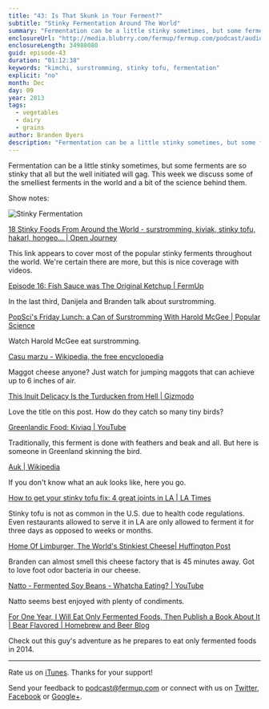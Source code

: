 ```yaml
---
title: "43: Is That Skunk in Your Ferment?"
subtitle: "Stinky Fermentation Around The World"
summary: "Fermentation can be a little stinky sometimes, but some ferments are so stinky that all but the well initiated will gag. This week we discuss some of the smelliest ferments in the world and a bit of the science behind them."
enclosureUrl: "http://media.blubrry.com/fermup/fermup.com/podcast/audio/fermup-43.mp3"
enclosureLength: 34988080
guid: episode-43
duration: "01:12:38"
keywords: "kimchi, surstromming, stinky tofu, fermentation"
explicit: "no"
month: Dec
day: 09
year: 2013
tags:
  - vegetables
  - dairy
  - grains
author: Branden Byers
description: "Fermentation can be a little stinky sometimes, but some ferments are so stinky that all but the well initiated will gag. This week we discuss some of the smelliest ferments in the world and a bit of the science behind them."
---
```

Fermentation can be a little stinky sometimes, but some ferments are so stinky that all but the well initiated will gag. This week we discuss some of the smelliest ferments in the world and a bit of the science behind them.

Show notes:

![Stinky Fermentation](/images/episode-43-skunk-ferments.jpg "FermUp 43: Is That Skunk in Your Ferment?")

[18 Stinky Foods From Around the World - surstromming, kiviak, stinky tofu, hakarl, hongeo... | Open Journey](http://www.openjourney.com/article/18-stinky-foods-around-the-world-41.html)

This link appears to cover most of the popular stinky ferments throughout the world. We're certain there are more, but this is nice coverage with videos.

[Episode 16: Fish Sauce was The Original Ketchup | FermUp](http://fermup.com/podcast/16/)

In the last third, Danijela and Branden talk about surstromming.

[PopSci's Friday Lunch: a Can of Surstromming With Harold McGee | Popular Science](http://www.popsci.com/science/article/2012-04/popscis-friday-lunch-can-putrid-surströmming)

Watch Harold McGee eat surstromming.

[Casu marzu - Wikipedia, the free encyclopedia](http://en.wikipedia.org/wiki/Casu_marzu)

Maggot cheese anyone? Just watch for jumping maggots that can achieve up to 6 inches of air.

[This Inuit Delicacy Is the Turducken from Hell | Gizmodo](http://gizmodo.com/5885202/this-inuit-delicacy-is-the-turducken-from-hell)

Love the title on this post. How do they catch so many tiny birds?

[Greenlandic Food: Kiviaq | YouTube](http://www.youtube.com/watch?v=3OPRJL9UFuA)

Traditionally, this ferment is done with feathers and beak and all. But here is someone in Greenland skinning the bird.

[Auk | Wikipedia](http://en.wikipedia.org/wiki/Auk)

If you don't know what an auk looks like, here you go.

[How to get your stinky tofu fix: 4 great joints in LA | LA Times](http://www.latimes.com/features/food/dailydish/la-four-great-stinky-tofu-joints-in-los-angeles-20130816,0,5431911.story#axzz2mw91dEiO)

Stinky tofu is not as common in the U.S. due to health code regulations. Even restaurants allowed to serve it in LA are only allowed to ferment it for three days as opposed to weeks or months.

[Home Of Limburger, The World's Stinkiest Cheese| Huffington Post](http://www.huffingtonpost.com/2013/05/08/visit-monroe-wisconsin-stinky-cheese-limburger_n_3239545.html)

Branden can almost smell this cheese factory that is 45 minutes away. Got to love foot odor bacteria in our cheese.

[Natto - Fermented Soy Beans - Whatcha Eating? | YouTube](http://www.youtube.com/watch?v=bf4egUzD2ZQ&feature=youtu.be&t=4m7s)

Natto seems best enjoyed with plenty of condiments.

[For One Year, I Will Eat Only Fermented Foods, Then Publish a Book About It | Bear Flavored | Homebrew and Beer Blog](http://www.bear-flavored.com/2013/12/for-one-year-i-will-eat-only-fermented.html)

Check out this guy's adventure as he prepares to eat only fermented foods in 2014.

---

Rate us on [iTunes](http://itunes.apple.com/podcast/fermup-fermented-food-podcast/id593958494). Thanks for your support!

Send your feedback to <a href="mailto:podcast@fermup.com">podcast@fermup.com</a> or connect with us on [Twitter](https://twitter.com/fermup), [Facebook](http://www.facebook.com/fermup) or [Google+](https://google.com/+fermup).
